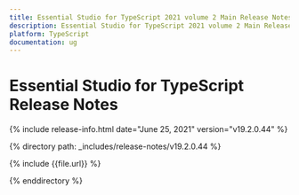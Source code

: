 ```yaml
---
title: Essential Studio for TypeScript 2021 volume 2 Main Release Notes  
description: Essential Studio for TypeScript 2021 volume 2 Main Release Notes  
platform: TypeScript
documentation: ug
---
```


# Essential Studio for TypeScript  Release Notes  

{% include release-info.html date="June 25, 2021"  version="v19.2.0.44" %} 


{% directory path: _includes/release-notes/v19.2.0.44 %}

{% include {{file.url}} %}

{% enddirectory %}